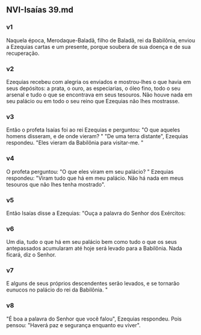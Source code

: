 ## NVI-Isaías 39.md
### v1
 Naquela época, Merodaque-Baladã, filho de Baladã, rei da Babilônia, enviou a Ezequias cartas e um presente, porque soubera de sua doença e de sua recuperação.
### v2
 Ezequias recebeu com alegria os enviados e mostrou-lhes o que havia em seus depósitos: a prata, o ouro, as especiarias, o óleo fino, todo o seu arsenal e tudo o que se encontrava em seus tesouros. Não houve nada em seu palácio ou em todo o seu reino que Ezequias não lhes mostrasse.
### v3
 Então o profeta Isaías foi ao rei Ezequias e perguntou: "O que aqueles homens disseram, e de onde vieram? " "De uma terra distante", Ezequias respondeu. "Eles vieram da Babilônia para visitar-me. "
### v4
 O profeta perguntou: "O que eles viram em seu palácio? " Ezequias respondeu: "Viram tudo que há em meu palácio. Não há nada em meus tesouros que não lhes tenha mostrado".
### v5
 Então Isaías disse a Ezequias: "Ouça a palavra do Senhor dos Exércitos:
### v6
 Um dia, tudo o que há em seu palácio bem como tudo o que os seus antepassados acumularam até hoje será levado para a Babilônia. Nada ficará, diz o Senhor.
### v7
 E alguns de seus próprios descendentes serão levados, e se tornarão eunucos no palácio do rei da Babilônia. "
### v8
 "É boa a palavra do Senhor que você falou", Ezequias respondeu. Pois pensou: "Haverá paz e segurança enquanto eu viver".
